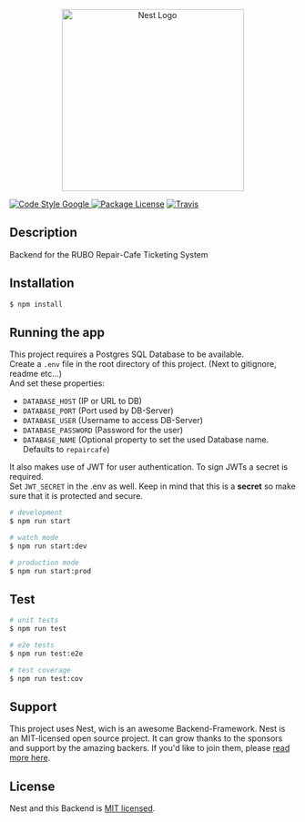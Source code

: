 <p align="center">
  <a href="http://nestjs.com/" target="blank"><img src="https://nestjs.com/img/logo_text.svg" width="320" alt="Nest Logo" /></a>
</p>
<a href="https://github.com/google/gts"><img src="https://img.shields.io/badge/code%20style-google-blueviolet.svg" alt="Code Style Google">
<a href="https://www.npmjs.com/~nestjscore"><img src="https://img.shields.io/npm/l/@nestjs/core.svg" alt="Package License" /></a>
<a href="https://travis-ci.org/nestjs/nest"><img src="https://api.travis-ci.org/nestjs/nest.svg?branch=master" alt="Travis" /></a>

</p>

## Description

Backend for the RUBO Repair-Cafe Ticketing System

## Installation

```bash
$ npm install
```

## Running the app

This project requires a Postgres SQL Database to be available.  
Create a ``.env`` file in the root directory of this project. (Next to gitignore, readme etc...)  
And set these properties:  
- ``DATABASE_HOST`` (IP or URL to DB)
- ``DATABASE_PORT`` (Port used by DB-Server)
- ``DATABASE_USER`` (Username to access DB-Server)
- ``DATABASE_PASSWORD`` (Password for the user)
- ``DATABASE_NAME`` (Optional property to set the used Database name. Defaults to ``repaircafe``)

It also makes use of JWT for user authentication. To sign JWTs a secret is required.  
Set ``JWT_SECRET`` in the .env as well. Keep in mind that this is a **secret** so make sure that it is protected and secure.

```bash
# development
$ npm run start

# watch mode
$ npm run start:dev

# production mode
$ npm run start:prod
```

## Test

```bash
# unit tests
$ npm run test

# e2e tests
$ npm run test:e2e

# test coverage
$ npm run test:cov
```

## Support
This project uses Nest, wich is an awesome Backend-Framework.
Nest is an MIT-licensed open source project. It can grow thanks to the sponsors and support by the amazing backers. If you'd like to join them, please [read more here](https://docs.nestjs.com/support).

## License

  Nest and this Backend is [MIT licensed](LICENSE).
